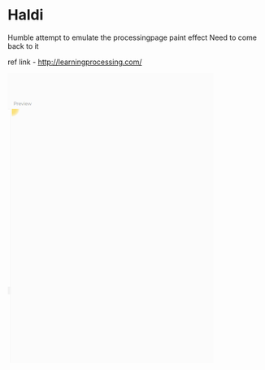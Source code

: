 # Haldi
Humble attempt to emulate the processingpage paint effect
Need to come back to it

ref link - http://learningprocessing.com/

![](myattempt.gif)